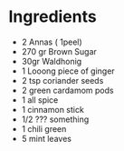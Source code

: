 # Ingredients
* 2 Annas ( 1peel)
* 270 gr Brown Sugar
* 30gr Waldhonig
* 1 Looong piece of ginger
* 2 tsp coriander seeds
* 2 green cardamom pods
* 1 all spice
* 1 cinnamon stick
* 1/2 ??? something 
* 1 chili green
* 5 mint leaves
